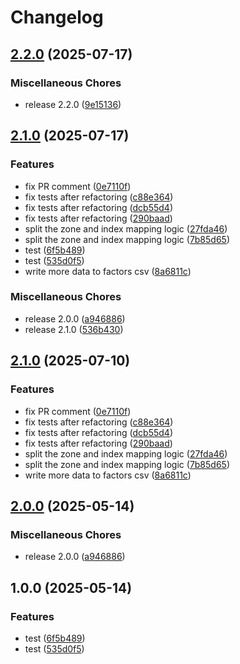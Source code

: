 # Changelog

## [2.2.0](https://github.com/SchweizerischeBundesbahnen/Umlego/compare/v2.1.0...v2.2.0) (2025-07-17)


### Miscellaneous Chores

* release 2.2.0 ([9e15136](https://github.com/SchweizerischeBundesbahnen/Umlego/commit/9e1513616401170e20f18aefba73595a86362e72))

## [2.1.0](https://github.com/SchweizerischeBundesbahnen/Umlego/compare/v2.1.0...v2.1.0) (2025-07-17)


### Features

* fix PR comment ([0e7110f](https://github.com/SchweizerischeBundesbahnen/Umlego/commit/0e7110f88722547a525ffeae06eaeaadcd3609b0))
* fix tests after refactoring ([c88e364](https://github.com/SchweizerischeBundesbahnen/Umlego/commit/c88e364421f4d72e5770598b669c36638af69042))
* fix tests after refactoring ([dcb55d4](https://github.com/SchweizerischeBundesbahnen/Umlego/commit/dcb55d42243b836bf6a4a0180f9107aecbfac42d))
* fix tests after refactoring ([290baad](https://github.com/SchweizerischeBundesbahnen/Umlego/commit/290baade570fadae515563fcc24d7b10bfbff7c0))
* split the zone and index mapping logic ([27fda46](https://github.com/SchweizerischeBundesbahnen/Umlego/commit/27fda46a210a5f97ad541f3c4e199a390c7b3bf6))
* split the zone and index mapping logic ([7b85d65](https://github.com/SchweizerischeBundesbahnen/Umlego/commit/7b85d6527b11bce86455798d4cf1e9bf2b38b498))
* test ([6f5b489](https://github.com/SchweizerischeBundesbahnen/Umlego/commit/6f5b489834ee45db64dc491a766feff390aa2833))
* test ([535d0f5](https://github.com/SchweizerischeBundesbahnen/Umlego/commit/535d0f5c15b34784f61067c3df96a890a427cca0))
* write more data to factors csv ([8a6811c](https://github.com/SchweizerischeBundesbahnen/Umlego/commit/8a6811cb744410da4d0d5d5c33ebf7ec1126e9f9))


### Miscellaneous Chores

* release 2.0.0 ([a946886](https://github.com/SchweizerischeBundesbahnen/Umlego/commit/a9468863463590f2272e953b74d20758562f5618))
* release 2.1.0 ([536b430](https://github.com/SchweizerischeBundesbahnen/Umlego/commit/536b4307dc03815fc9eb02b188d3a71189ea2901))

## [2.1.0](https://github.com/SchweizerischeBundesbahnen/Umlego/compare/v2.0.0...v2.1.0) (2025-07-10)


### Features

* fix PR comment ([0e7110f](https://github.com/SchweizerischeBundesbahnen/Umlego/commit/0e7110f88722547a525ffeae06eaeaadcd3609b0))
* fix tests after refactoring ([c88e364](https://github.com/SchweizerischeBundesbahnen/Umlego/commit/c88e364421f4d72e5770598b669c36638af69042))
* fix tests after refactoring ([dcb55d4](https://github.com/SchweizerischeBundesbahnen/Umlego/commit/dcb55d42243b836bf6a4a0180f9107aecbfac42d))
* fix tests after refactoring ([290baad](https://github.com/SchweizerischeBundesbahnen/Umlego/commit/290baade570fadae515563fcc24d7b10bfbff7c0))
* split the zone and index mapping logic ([27fda46](https://github.com/SchweizerischeBundesbahnen/Umlego/commit/27fda46a210a5f97ad541f3c4e199a390c7b3bf6))
* split the zone and index mapping logic ([7b85d65](https://github.com/SchweizerischeBundesbahnen/Umlego/commit/7b85d6527b11bce86455798d4cf1e9bf2b38b498))
* write more data to factors csv ([8a6811c](https://github.com/SchweizerischeBundesbahnen/Umlego/commit/8a6811cb744410da4d0d5d5c33ebf7ec1126e9f9))

## [2.0.0](https://github.com/SchweizerischeBundesbahnen/Umlego/compare/v1.0.0...v2.0.0) (2025-05-14)


### Miscellaneous Chores

* release 2.0.0 ([a946886](https://github.com/SchweizerischeBundesbahnen/Umlego/commit/a9468863463590f2272e953b74d20758562f5618))

## 1.0.0 (2025-05-14)


### Features

* test ([6f5b489](https://github.com/SchweizerischeBundesbahnen/Umlego/commit/6f5b489834ee45db64dc491a766feff390aa2833))
* test ([535d0f5](https://github.com/SchweizerischeBundesbahnen/Umlego/commit/535d0f5c15b34784f61067c3df96a890a427cca0))
